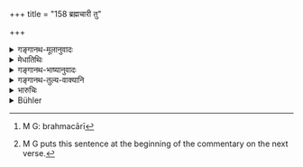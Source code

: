 +++
title = "158 ब्रह्मचारी तु"

+++

<details><summary>गङ्गानथ-मूलानुवादः</summary>

If a person keeping a vow happens, in any way, to eat honey or meat, he should perform the original Kṛcchra, and then complete the remainder of his vow.—(158)
</details>

<details><summary>मेधातिथिः</summary>

**व्रतचारी**[^२५०] प्रयुक्तो ब्रह्मचर्याश्रमस्थ एव । **कथंचन** आपद्य् अपीत्य् अर्थः । "प्राणानाम् एव चात्यये" (म्ध् ५.२७) इत्य् आपदि विधानात्, असति दोषे न तनिर्घातार्थम् एतत् प्रायश्चित्तम् । किं तर्हि, निमित्तमात्रपर्यवसायि वचनात् क्रियते । **प्राकृतं** प्राजापत्यम्, प्रकृतौ भवं प्राकृतम् । सर्वकृच्छ्राणां प्रकृतित्वाद् एवम् उच्यते । **व्रतशेषं समापयेत्** । अकृतप्रायश्चित्तस्यावशिष्टव्रतसमाप्ताव् अनधिकारम् आह[^२५१] ॥ ११.१५८ ॥


[^२५१]:
     M G puts this sentence at the beginning of the commentary on the next verse.


[^२५०]:
     M G: brahmacārī
</details>

<details><summary>गङ्गानथ-भाष्यानुवादः</summary>

‘*Person keeping a vow*’—*i.e*., one who is still in the stage of the Religious Student.

‘*In any way*’—*i.e*., even in normal times; in abnormal times, when life is in danger, the eating of the two things has been permitted; so that there being nothing wrong in such eating, the present verse cannot he taken as laying down as an expiation for the same, thereby contradicting what has gone before. Hence what the meaning is that the expiation is necessary only under certain conditions, not always.

‘*Original Kṛcchra*’—*i.e*., the *Prājāpatya*; which is called ‘original,’ because it forms the *origin* or *archetype* of all
*Kṛcchras*.

‘*He should complete the remainder of his vow*’—This shows that until the prescribed expiation has been performed, the man is not entitled to complete the vow.—(158)
</details>

<details><summary>गङ्गानथ-तुल्य-वाक्यानि</summary>

*Vaśiṣṭha*, (23.11).—‘If a Student eats meat which has been given to him
as leavings, he shall perform the *Kṛcchra* penance of twelve days’ duration, and afterwards complete his vow.’

*Viṣṇu* (51.45).—‘If a Student eats honey or meat at any time, he must
perform the *Prājāpatya* penance.’

*Yājñavalkya* (3.282).—‘If the Student eats honey or meat, he should
perform the *Kṛcchra* penance, and then complete the rest of the vows.’
</details>

<details><summary>भारुचिः</summary>

श्राद्धे, अन्यत्र वा ॥ ११.१५७ ॥
</details>

<details><summary>Bühler</summary>

159	But a student who on any occasion eats honey or meat, shall perform an ordinary Krikkhra (penance), and afterwards complete his vow (of studentship).
</details>

